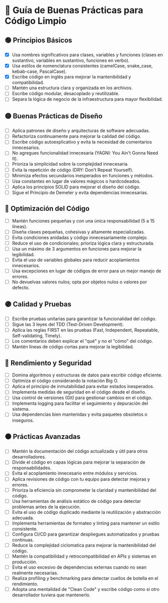 # 📌 Guía de Buenas Prácticas para Código Limpio

## 🟢 Principios Básicos
- [x] Usa nombres significativos para clases, variables y funciones (clases en sustantivo, variables en sustantivo, funciones en verbo).
- [x] Usa estilos de nomenclatura consistentes (camelCase, snake_case, kebab-case, PascalCase).
- [x] Escribe código en inglés para mejorar la mantenibilidad y compatibilidad.
- [ ] Mantén una estructura clara y organizada en los archivos.
- [ ] Escribe código modular, desacoplado y reutilizable.
- [ ] Separa la lógica de negocio de la infraestructura para mayor flexibilidad.

## 🟡 Buenas Prácticas de Diseño
- [ ] Aplica patrones de diseño y arquitecturas de software adecuadas.
- [ ] Refactoriza continuamente para mejorar la calidad del código.
- [ ] Escribe código autoexplicativo y evita la necesidad de comentarios innecesarios.
- [ ] No agregues funcionalidad innecesaria (YAGNI: You Ain't Gonna Need It).
- [ ] Prioriza la simplicidad sobre la complejidad innecesaria.
- [ ] Evita la repetición de código (DRY: Don't Repeat Yourself).
- [ ] Minimiza efectos secundarios inesperados en funciones y métodos.
- [ ] Usa constantes en lugar de valores mágicos o hardcodeados.
- [ ] Aplica los principios SOLID para mejorar el diseño del código.
- [ ] Sigue el Principio de Demeter y evita dependencias innecesarias.

## 🔵 Optimización del Código
- [ ] Mantén funciones pequeñas y con una única responsabilidad (5 a 15 líneas).
- [ ] Diseña clases pequeñas, cohesivas y altamente especializadas.
- [ ] Evita condiciones anidadas y código innecesariamente complejo.
- [ ] Reduce el uso de condicionales; prioriza lógica clara y estructurada.
- [ ] Usa un máximo de 3 argumentos en funciones para mejorar la legibilidad.
- [ ] Evita el uso de variables globales para reducir acoplamientos innecesarios.
- [ ] Usa excepciones en lugar de códigos de error para un mejor manejo de errores.
- [ ] No devuelvas valores nulos; opta por objetos nulos o valores por defecto.

## 🟣 Calidad y Pruebas
- [ ] Escribe pruebas unitarias para garantizar la funcionalidad del código.
- [ ] Sigue las 3 leyes del TDD (Test-Driven Development).
- [ ] Aplica las reglas FIRST en las pruebas (Fast, Independent, Repeatable, Self-validating, Timely).
- [ ] Los comentarios deben explicar el "qué" y no el "cómo" del código.
- [ ] Mantén líneas de código cortas para mejorar la legibilidad.

## 🔴 Rendimiento y Seguridad
- [ ] Domina algoritmos y estructuras de datos para escribir código eficiente.
- [ ] Optimiza el código considerando la notación Big O.
- [ ] Aplica el principio de inmutabilidad para evitar estados inesperados.
- [ ] Implementa medidas de seguridad en el código desde el diseño.
- [ ] Usa control de versiones (Git) para gestionar cambios en el código.
- [ ] Implementa logging para facilitar el seguimiento y depuración del sistema.
- [ ] Usa dependencias bien mantenidas y evita paquetes obsoletos o inseguros.

## ⚫ Prácticas Avanzadas
- [ ] Mantén la documentación del código actualizada y útil para otros desarrolladores.
- [ ] Divide el código en capas lógicas para mejorar la separación de responsabilidades.
- [ ] Evita el acoplamiento innecesario entre módulos y servicios.
- [ ] Aplica revisiones de código con tu equipo para detectar mejoras y errores.
- [ ] Prioriza la eficiencia sin comprometer la claridad y mantenibilidad del código.
- [ ] Usa herramientas de análisis estático de código para detectar problemas antes de la ejecución.
- [ ] Evita el uso de código duplicado mediante la reutilización y abstracción adecuada.
- [ ] Implementa herramientas de formateo y linting para mantener un estilo consistente.
- [ ] Configura CI/CD para garantizar despliegues automatizados y pruebas continuas.
- [ ] Reduce la complejidad ciclomatica para mejorar la mantenibilidad del código.
- [ ] Mantén la compatibilidad y retrocompatibilidad en APIs y sistemas en producción.
- [ ] Evita el uso excesivo de dependencias externas cuando no sean realmente necesarias.
- [ ] Realiza profiling y benchmarking para detectar cuellos de botella en el rendimiento.
- [ ] Adopta una mentalidad de "Clean Code" y escribe código como si otro desarrollador tuviera que mantenerlo.
